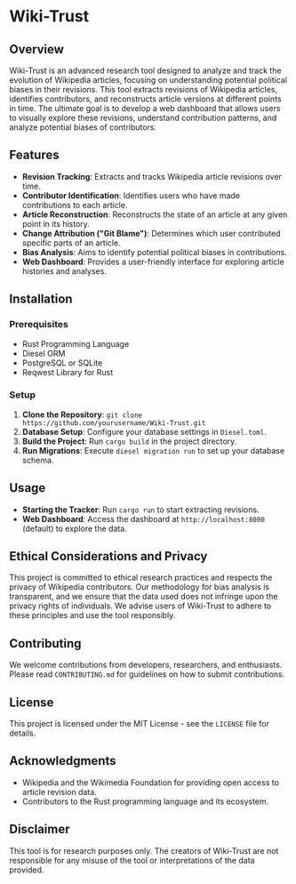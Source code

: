 # Wiki-Trust

## Overview

Wiki-Trust is an advanced research tool designed to analyze and track the evolution of Wikipedia articles, focusing on understanding potential political biases in their revisions. This tool extracts revisions of Wikipedia articles, identifies contributors, and reconstructs article versions at different points in time. The ultimate goal is to develop a web dashboard that allows users to visually explore these revisions, understand contribution patterns, and analyze potential biases of contributors.

## Features

- **Revision Tracking**: Extracts and tracks Wikipedia article revisions over time.
- **Contributor Identification**: Identifies users who have made contributions to each article.
- **Article Reconstruction**: Reconstructs the state of an article at any given point in its history.
- **Change Attribution ("Git Blame")**: Determines which user contributed specific parts of an article.
- **Bias Analysis**: Aims to identify potential political biases in contributions.
- **Web Dashboard**: Provides a user-friendly interface for exploring article histories and analyses.

## Installation

### Prerequisites

- Rust Programming Language
- Diesel ORM
- PostgreSQL or SQLite
- Reqwest Library for Rust

### Setup

1. **Clone the Repository**: `git clone https://github.com/yourusername/Wiki-Trust.git`
2. **Database Setup**: Configure your database settings in `Diesel.toml`.
3. **Build the Project**: Run `cargo build` in the project directory.
4. **Run Migrations**: Execute `diesel migration run` to set up your database schema.

## Usage

- **Starting the Tracker**: Run `cargo run` to start extracting revisions.
- **Web Dashboard**: Access the dashboard at `http://localhost:8000` (default) to explore the data.

## Ethical Considerations and Privacy

This project is committed to ethical research practices and respects the privacy of Wikipedia contributors. Our methodology for bias analysis is transparent, and we ensure that the data used does not infringe upon the privacy rights of individuals. We advise users of Wiki-Trust to adhere to these principles and use the tool responsibly.

## Contributing

We welcome contributions from developers, researchers, and enthusiasts. Please read `CONTRIBUTING.md` for guidelines on how to submit contributions.

## License

This project is licensed under the MIT License - see the `LICENSE` file for details.

## Acknowledgments

- Wikipedia and the Wikimedia Foundation for providing open access to article revision data.
- Contributors to the Rust programming language and its ecosystem.

## Disclaimer

This tool is for research purposes only. The creators of Wiki-Trust are not responsible for any misuse of the tool or interpretations of the data provided.
